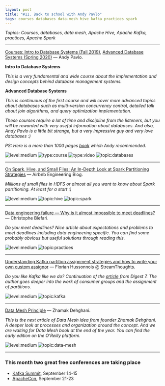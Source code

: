 ```yaml
---
layout: post
title: "#11. Back to school with Andy Pavlo"
tags: courses databases data-mesh hive kafka practices spark
---
```


*Topics: Courses, databases, data mesh, Apache Hive, Apache Kafka, practices, Apache Spark*

<!--cut-->

---

[Courses: Intro to Database Systems (Fall 2019)](https://www.youtube.com/playlist?list=PLSE8ODhjZXjbohkNBWQs_otTrBTrjyohi), [Advanced Database Systems (Spring 2020)](https://www.youtube.com/playlist?list=PLSE8ODhjZXjasmrEd2_Yi1deeE360zv5O) — Andy Pavlo.

**Intro to Database Systems**

*This is a very fundamental and wide course about the implementation and design concepts behind database management systems.*

**Advanced Database Systems**

*This is continuous of the first course and will cover more advanced topics about databases such as multi-version concurrency control, detailed talk about join algorithms, and query optimization implementation.*

*These courses require a lot of time and discipline from the listeners, but you will be rewarded with very useful information about databases. And also, Andy Pavlo is a little bit strange, but a very impressive guy and very love databases :)*

*PS: Here is a more than 1000 pages [book](https://www.amazon.com/Database-Concepts-Abraham-Silberschatz-Professor/dp/0078022150/ref=sr_1_2?dchild=1&keywords=Database+System+Concepts&qid=1631283019&s=books&sr=1-2) which Andy recommended.*

![level:medium] ![type:course] ![type:video] ![topic:databases]

---

[On Spark, Hive, and Small Files: An In-Depth Look at Spark Partitioning Strategies](https://medium.com/airbnb-engineering/on-spark-hive-and-small-files-an-in-depth-look-at-spark-pcartitioning-strategies-a9a364f908) — Airbnb Engineering Blog.

*Millions of small files in HDFS or almost all you want to know about Spark partitioning. At least for a start :)*

![level:medium] ![topic:hive] ![topic:spark]

---

[Data engineering failure — Why is it almost impossible to meet deadlines?](https://towardsdatascience.com/data-engineering-failure-why-is-it-almost-impossible-to-meet-deadlines-fc1b5b5aa90) — Christophe Blefari.

*Do you meet deadlines? Nice article about expectations and problems to meet deadlines including data engineering specific. You can find some probably obvious but useful solutions through reading this.*

![level:medium] ![topic:practices]

---

[Understanding Kafka partition assignment strategies and how to write your own custom assignor](https://medium.com/streamthoughts/understanding-kafka-partition-assignment-strategies-and-how-to-write-your-own-custom-assignor-ebeda1fc06f3) — Florian Hussonnois @ StreamThoughts.

*Do you like Kafka like we do? Continuation of the [article](https://medium.com/streamthoughts/apache-kafka-rebalance-protocol-or-the-magic-behind-your-streams-applications-e94baf68e4f2) from Digest 7. The author goes deeper into the work of consumer groups and the assignment of partitions.*

![level:medium] ![topic:kafka]

---

[Data Mesh Principle](https://martinfowler.com/articles/data-mesh-principles.html) — Zhamak Dehghani.

*This is the next article of Data Mesh idea from founder Zhamak Dehghani. A deeper look at processes and organization around the concept. And we are waiting for Data Mesh book at the end of the year. You can find the early edition on the O'Reilly platform.*

![level:medium] ![topic:data-mesh] 

---

### This month two great free conferences are taking place

- [Kafka Summit](https://www.kafka-summit.org/events/kafka-summit-americas-2021/about), September 14-15
- [ApacheCon](https://www.apachecon.com/acah2021/), September 21-23 

<!--tags-->

[level:medium]: https://img.shields.io/badge/level-medium-blue

[type:course]: https://img.shields.io/badge/type-course-F9F27A
[type:video]: https://img.shields.io/badge/type-video-c21bc6

[topic:databases]: https://img.shields.io/badge/topic-databases-28F66A
[topic:data-mesh]: https://img.shields.io/badge/topic-data--mesh-23DB1D
[topic:hive]: https://img.shields.io/badge/topic-hive-600FDE
[topic:kafka]: https://img.shields.io/badge/topic-kafka-CB9EB8
[topic:practices]: https://img.shields.io/badge/topic-practices-7AC6AA
[topic:spark]: https://img.shields.io/badge/topic-spark-6157A8

